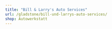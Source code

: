 ```yaml
---
title: "Bill & Larry's Auto Services"
url: /gladstone/bill-und-larrys-auto-services/
shop: Autowerkstatt
---
```

